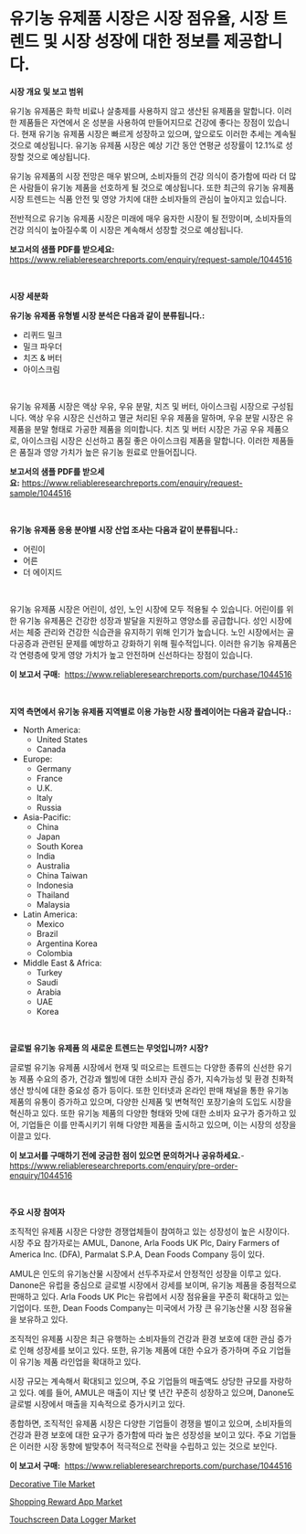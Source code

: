 <p><h1>유기농 유제품 시장은 시장 점유율, 시장 트렌드 및 시장 성장에 대한 정보를 제공합니다.</h1></p><p><strong>시장 개요 및 보고 범위</strong></p>
<p><p>유기농 유제품은 화학 비료나 살충제를 사용하지 않고 생산된 유제품을 말합니다. 이러한 제품들은 자연에서 온 성분을 사용하여 만들어지므로 건강에 좋다는 장점이 있습니다. 현재 유기농 유제품 시장은 빠르게 성장하고 있으며, 앞으로도 이러한 추세는 계속될 것으로 예상됩니다. 유기농 유제품 시장은 예상 기간 동안 연평균 성장률이 12.1%로 성장할 것으로 예상됩니다.</p><p>유기농 유제품의 시장 전망은 매우 밝으며, 소비자들의 건강 의식이 증가함에 따라 더 많은 사람들이 유기농 제품을 선호하게 될 것으로 예상됩니다. 또한 최근의 유기농 유제품 시장 트렌드는 식품 안전 및 영양 가치에 대한 소비자들의 관심이 높아지고 있습니다.</p><p>전반적으로 유기농 유제품 시장은 미래에 매우 융자한 시장이 될 전망이며, 소비자들의 건강 의식이 높아질수록 이 시장은 계속해서 성장할 것으로 예상됩니다.</p></p>
<p><strong>보고서의 샘플 PDF를 받으세요:</strong> <a href="https://www.reliableresearchreports.com/enquiry/request-sample/1044516">https://www.reliableresearchreports.com/enquiry/request-sample/1044516</a></p>
<p>&nbsp;</p>
<p><strong>시장 세분화</strong></p>
<p><strong>유기농 유제품 유형별 시장 분석은 다음과 같이 분류됩니다.:</strong></p>
<p><ul><li>리퀴드 밀크</li><li>밀크 파우더</li><li>치즈 & 버터</li><li>아이스크림</li></ul></p>
<p>&nbsp;</p>
<p><p>유기농 유제품 시장은 액상 우유, 우유 분말, 치즈 및 버터, 아이스크림 시장으로 구성됩니다. 액상 우유 시장은 신선하고 멸균 처리된 우유 제품을 말하며, 우유 분말 시장은 유제품을 분말 형태로 가공한 제품을 의미합니다. 치즈 및 버터 시장은 가공 우유 제품으로, 아이스크림 시장은 신선하고 품질 좋은 아이스크림 제품을 말합니다. 이러한 제품들은 품질과 영양 가치가 높은 유기농 원료로 만들어집니다.</p></p>
<p><strong>보고서의 샘플 PDF를 받으세요:</strong>&nbsp;<a href="https://www.reliableresearchreports.com/enquiry/request-sample/1044516">https://www.reliableresearchreports.com/enquiry/request-sample/1044516</a></p>
<p>&nbsp;</p>
<p><strong> 유기농 유제품 응용 분야별 시장 산업 조사는 다음과 같이 분류됩니다.:</strong></p>
<p><ul><li>어린이</li><li>어른</li><li>더 에이지드</li></ul></p>
<p>&nbsp;</p>
<p><p>유기농 유제품 시장은 어린이, 성인, 노인 시장에 모두 적용될 수 있습니다. 어린이를 위한 유기농 유제품은 건강한 성장과 발달을 지원하고 영양소를 공급합니다. 성인 시장에서는 체중 관리와 건강한 식습관을 유지하기 위해 인기가 높습니다. 노인 시장에서는 골다공증과 관련된 문제를 예방하고 강화하기 위해 필수적입니다. 이러한 유기농 유제품은 각 연령층에 맞게 영양 가치가 높고 안전하며 신선하다는 장점이 있습니다.</p></p>
<p><strong>이 보고서 구매:</strong>&nbsp; <a href="https://www.reliableresearchreports.com/purchase/1044516">https://www.reliableresearchreports.com/purchase/1044516</a></p>
<p>&nbsp;</p>
<p><strong>지역 측면에서 유기농 유제품 지역별로 이용 가능한 시장 플레이어는 다음과 같습니다.:</strong></p>
<p><ul>
    <li>
        North America:
        <ul>
            <li>United States</li>
            <li>Canada</li>
        </ul>
    </li>
    <li>
        Europe:
        <ul>
            <li>Germany</li>
            <li>France</li>
            <li>U.K.</li>
            <li>Italy</li>
            <li>Russia</li>
        </ul>
    </li>
    <li>
        Asia-Pacific:
        <ul>
            <li>China</li>
            <li>Japan</li>
            <li>South Korea</li>
            <li>India</li>
            <li>Australia</li>
            <li>China Taiwan</li>
            <li>Indonesia</li>
            <li>Thailand</li>
            <li>Malaysia</li>
        </ul>
    </li>
    <li>
        Latin America:
        <ul>
            <li>Mexico</li>
            <li>Brazil</li>
            <li>Argentina Korea</li>
            <li>Colombia</li>
        </ul>
    </li>
    <li>
        Middle East & Africa:
        <ul>
            <li>Turkey</li>
            <li>Saudi</li>
            <li>Arabia</li>
            <li>UAE</li>
            <li>Korea</li>
        </ul>
    </li>
    </ul></p>
<p>&nbsp;</p>
<p><strong>글로벌 유기농 유제품 의 새로운 트렌드는 무엇입니까? 시장?</strong></p>
<p><p>글로벌 유기농 유제품 시장에서 현재 및 떠오르는 트렌드는 다양한 종류의 신선한 유기농 제품 수요의 증가, 건강과 웰빙에 대한 소비자 관심 증가, 지속가능성 및 환경 친화적 생산 방식에 대한 중요성 증가 등이다. 또한 인터넷과 온라인 판매 채널을 통한 유기농 제품의 유통이 증가하고 있으며, 다양한 신제품 및 변혁적인 포장기술의 도입도 시장을 혁신하고 있다. 또한 유기농 제품의 다양한 형태와 맛에 대한 소비자 요구가 증가하고 있어, 기업들은 이를 만족시키기 위해 다양한 제품을 출시하고 있으며, 이는 시장의 성장을 이끌고 있다.</p></p>
<p><strong>이 보고서를 구매하기 전에 궁금한 점이 있으면 문의하거나 공유하세요.</strong>- <a href="https://www.reliableresearchreports.com/enquiry/pre-order-enquiry/1044516">https://www.reliableresearchreports.com/enquiry/pre-order-enquiry/1044516</a></p>
<p>&nbsp;</p>
<p><strong>주요 시장 참여자</strong></p>
<p><p>조직적인 유제품 시장은 다양한 경쟁업체들이 참여하고 있는 성장성이 높은 시장이다. 시장 주요 참가자로는 AMUL, Danone, Arla Foods UK Plc, Dairy Farmers of America Inc. (DFA), Parmalat S.P.A, Dean Foods Company 등이 있다.</p><p>AMUL은 인도의 유기농산물 시장에서 선두주자로서 안정적인 성장을 이루고 있다. Danone은 유럽을 중심으로 글로벌 시장에서 강세를 보이며, 유기농 제품을 중점적으로 판매하고 있다. Arla Foods UK Plc는 유럽에서 시장 점유율을 꾸준히 확대하고 있는 기업이다. 또한, Dean Foods Company는 미국에서 가장 큰 유기농산물 시장 점유율을 보유하고 있다.</p><p>조직적인 유제품 시장은 최근 유행하는 소비자들의 건강과 환경 보호에 대한 관심 증가로 인해 성장세를 보이고 있다. 또한, 유기농 제품에 대한 수요가 증가하며 주요 기업들이 유기농 제품 라인업을 확대하고 있다.</p><p>시장 규모는 계속해서 확대되고 있으며, 주요 기업들의 매출액도 상당한 규모를 자랑하고 있다. 예를 들어, AMUL은 매출이 지난 몇 년간 꾸준히 성장하고 있으며, Danone도 글로벌 시장에서 매출을 지속적으로 증가시키고 있다.</p><p>종합하면, 조직적인 유제품 시장은 다양한 기업들이 경쟁을 벌이고 있으며, 소비자들의 건강과 환경 보호에 대한 요구가 증가함에 따라 높은 성장성을 보이고 있다. 주요 기업들은 이러한 시장 동향에 발맞추어 적극적으로 전략을 수립하고 있는 것으로 보인다.</p></p>
<p><strong>이 보고서 구매:</strong>&nbsp;&nbsp;<a href="https://www.reliableresearchreports.com/purchase/1044516">https://www.reliableresearchreports.com/purchase/1044516</a></p>
<p><p><a href="https://github.com/Hazelklievgspy6vdcsmu106w/Market-Research-Report-List-1/blob/main/decorative-tile-market.md">Decorative Tile Market</a></p><p><a href="https://view.publitas.com/reportprime-1/shopping-reward-app-market-size-growing-and-forecasted-for-period-from-2023-2030-and-provides-complete-market-analysis-of-this-market/">Shopping Reward App Market</a></p><p><a href="https://view.publitas.com/reportprime-1/touchscreen-data-logger-market-research-report-provides-critical-insights-that-can-help-shape-business-development-and-investment-strategies/">Touchscreen Data Logger Market</a></p></p>
